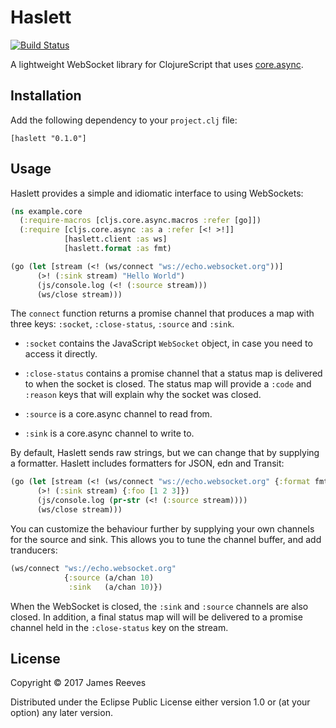 # Haslett

[![Build Status](https://travis-ci.org/weavejester/haslett.svg?branch=master)](https://travis-ci.org/weavejester/haslett)

A lightweight WebSocket library for ClojureScript that uses
[core.async][].

[core.async]: https://github.com/clojure/core.async

## Installation

Add the following dependency to your `project.clj` file:

    [haslett "0.1.0"]

## Usage

Haslett provides a simple and idiomatic interface to using WebSockets:

```clojure
(ns example.core
  (:require-macros [cljs.core.async.macros :refer [go]])
  (:require [cljs.core.async :as a :refer [<! >!]]
            [haslett.client :as ws]
            [haslett.format :as fmt)

(go (let [stream (<! (ws/connect "ws://echo.websocket.org"))]
      (>! (:sink stream) "Hello World")
      (js/console.log (<! (:source stream)))
      (ws/close stream)))
```

The `connect` function returns a promise channel that produces a map
with three keys: `:socket`, `:close-status`, `:source` and `:sink`.

* `:socket` contains the JavaScript `WebSocket` object, in case you need
to access it directly.

* `:close-status` contains a promise channel that a status map is
delivered to when the socket is closed. The status map will provide a
`:code` and `:reason` keys that will explain why the socket was
closed.

* `:source` is a core.async channel to read from.

* `:sink` is a core.async channel to write to.

By default, Haslett sends raw strings, but we can change that by
supplying a formatter. Haslett includes formatters for JSON, edn and
Transit:

```clojure
(go (let [stream (<! (ws/connect "ws://echo.websocket.org" {:format fmt/transit}))]
      (>! (:sink stream) {:foo [1 2 3]})
      (js/console.log (pr-str (<! (:source stream))))
      (ws/close stream)))
```

You can customize the behaviour further by supplying your own channels
for the source and sink. This allows you to tune the channel buffer,
and add tranducers:

```clojure
(ws/connect "ws://echo.websocket.org"
            {:source (a/chan 10)
             :sink   (a/chan 10)})
```

When the WebSocket is closed, the `:sink` and `:source` channels are
also closed. In addition, a final status map will will be delivered to
a promise channel held in the `:close-status` key on the stream.

## License

Copyright © 2017 James Reeves

Distributed under the Eclipse Public License either version 1.0 or (at
your option) any later version.

